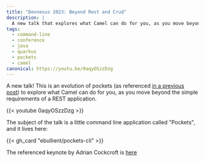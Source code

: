 ```yaml
---
title: "Devnexus 2023: Beyond Rest and Crud"
description: |
  A new talk that explores what Camel can do for you, as you move beyond the simple requirements of a REST application.
tags:
  - command-line
  - conference
  - java
  - quarkus
  - pockets
  - camel
canonical: https://youtu.be/0aqyOSzzDzg
---
```

A new talk! This is an evolution of pockets (as referenced [in a previous post](2023-02-10-quarkus-camel-in-bites-rest.md "Quarkus and Camel in bites: REST endpoints")) to explore what Camel can do for you, as you move beyond the simple requirements of a REST application.

{{< youtube 0aqyOSzzDzg >}}

The subject of the talk is a little command line application called "Pockets", and it lives here: 

{{< gh_card "ebullient/pockets-cli" >}}

The referenced keynote by Adrian Cockcroft is [here](https://www.infoq.com/presentations/microservices-netflix-industry/)